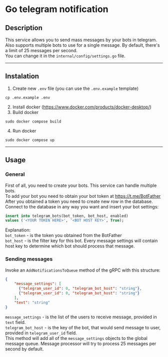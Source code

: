 # Go telegram notification

## Description
This service allows you to send mass messages by your bots in telegram. Also supports multiple bots to use for a single message.
By default, there's a limit of 25 messages per second. <br>
You can change it in the ``internal/config/settings.go`` file.

---
## Instalation

1. Create new ``.env`` file (you can use the ``.env.example`` template)
```shell
cp .env.example .env
```
2. Install docker (https://www.docker.com/products/docker-desktop/)
3. Build docker 
```shell
sudo docker compose build
```
4. Run docker
```shell
sudo docker compose up
```

---
## Usage
### General
First of all, you need to create your bots. This service can handle multiple bots. <br>
To add your bot you need to obtain your bot token at https://t.me/BotFather <br>
After you obtained a token you need to create new row in the database. <br>
Connect to the database in any way you want and insert your bot settings:
```sql
insert into telegram_bots(bot_token, bot_host, enabled)
values ('<YOUR TOKEN HERE>', '<BOT HOST KEY>', True);
```
Explanation:<br>
``bot_token`` - is the token you obtained from the BotFather <br>
``bot_host``  - is the filter key for this bot. Every message settings will contain host key to determine which bot should process that message.

### Sending messages
Invoke an ``AddNotificationsToQueue`` method of the gRPC with this structure:
```json
{
    "message_settings": [
      {"telegram_user_id": 0, "telegram_bot_host": "string"},
      {"telegram_user_id": 0, "telegram_bot_host": "string"}
    ],
    "text": "string"
}
```
``message_settings`` - is the list of the users to receive message, provided in ``text`` field. <br>
``telegram_bot_host`` - is the key of the bot, that would send message to user, provided in ``telegram_user_id`` field. <br>
This method will add all of the ``message_settings`` objects to the global message queue. Message processor will try to process 25 messages per second by default.
